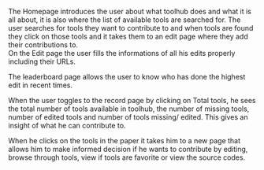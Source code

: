 The Homepage introduces the user about what toolhub does and what it is  all about, it is also where the list of available tools are searched for. The user searches for tools they want to contribute to and when tools are found they click on those tools and it takes them to an edit page where they add their contributions to.  
On the Edit page the user fills the informations of all his edits properly including their URLs.

The leaderboard  page allows the user to know who has done the highest edit in recent times.

When the user toggles to the record page by clicking on Total tools, he sees the total number of tools available in toolhub, the number of missing tools, number of edited  tools and number of tools missing/ edited. This gives an insight of what he can contribute to. 

When he clicks on the tools in the paper it takes him to a new page that allows him to make informed decision if he wants to  contribute by editing, browse through tools, view if tools are favorite or view the source codes. 